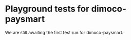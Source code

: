 # Playground tests for dimoco-paysmart
We are still awaiting the first test run for dimoco-paysmart.
